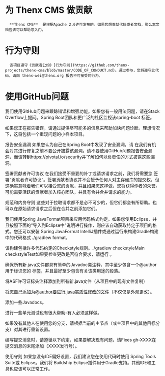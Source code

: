 # 为 Thenx CMS 做贡献
      **Thenx CMS**  是根据Apache 2.0许可发布的。如果您想贡献代码或者文档，那么本文档应该可以帮助您入门。

# 行为守则
      该项目遵守《贡献者公约》[行为守则](https://github.com/thenx-projects/thenx-cms/blob/master/CODE_OF_CONDUCT.md)。通过参与，您将遵守此代码。请向 thenx-wei@thenx.org 报告不可接受的行为。

# 使用GitHub问题
我们使用GitHub问题来跟踪错误和增强功能。如果您有一般用法问题，请在Stack Overflow上提问。Spring Boot团队和更广泛的社区监视该spring-boot 标签。

如果您正在报告错误，请通过提供尽可能多的信息来帮助加快问题诊断。理想情况下，这将包括一个重现问题的小样本项目。

报告安全漏洞
如果您认为自己在Spring Boot中发现了安全漏洞，请 在我们有机会对其进行修复之前不要公开披露该漏洞。请不要使用GitHub问题报告安全漏洞，而请转到https://pivotal.io/security并了解如何以负责任的方式披露这些漏洞。

签署贡献者许可协议
在我们接受不重要的补丁或请求请求之前，我们将需要您 签署“贡献者许可协议”。签署贡献者协议并不会授予任何人对主存储库的提交权，但这确实意味着我们可以接受您的贡献，并且如果您这样做，您将获得作者的荣誉。可能需要活跃的贡献者加入核心团队，并具有合并合并请求的能力。

规范和内务守则
这些对于拉取请求都不是必不可少的，但它们都会有所帮助。也可以在原始请求请求之后但在合并之前添加它们。

我们使用Spring JavaFormat项目来应用代码格式约定。如果您使用Eclipse，并且按照下面的“导入到Eclipse中”说明进行操作，则应该自动获取特定于项目的格式。您还可以安装 Spring JavaFormat IntelliJ插件或通过运行来构建Gradle构建中的代码格式 ./gradlew format。

该构建包括许多代码约定的Checkstyle规则。./gradlew checkstyleMain checkstyleTest如果要检查更改是否符合要求，请运行 。

确保所有新.java文件都具有简单的Javadoc类注释，其中至少包含一个@author用于标识您的 标签，并且最好至少包含有关该类用途的段落。

将ASF许可证标头注释添加到所有新.java文件（从项目中的现有文件复制）

将您自己添加为@author要进行.java实质性修改的文件（不仅仅是外观更改）。

添加一些Javadocs。

进行一些单元测试也有很大帮助-有人必须这样做。

如果没有其他人在使用您的分支，请根据当前的主节点（或主项目中的其他目标分支）对其进行重新设置。

编写提交消息时，请遵循以下约定，如果要解决现有问题，请Fixes gh-XXXX在提交消息的末尾添加（XXXX发行号）。

使用守则
如果您没有IDE偏好设置，我们建议您在使用代码时使用 Spring Tools Suite或 Eclipse。我们将 Buildship Eclipse插件用于Gradle支持。其他IDE和工具也应该可以正常工作。
